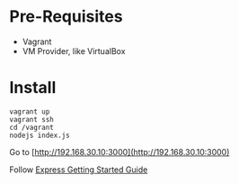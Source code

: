 # Pre-Requisites
* Vagrant
* VM Provider, like VirtualBox

# Install
````
vagrant up
vagrant ssh
cd /vagrant
nodejs index.js
````

Go to [http://192.168.30.10:3000](http://192.168.30.10:3000)

Follow [Express Getting Started Guide](http://expressjs.com/en/starter/hello-world.html)